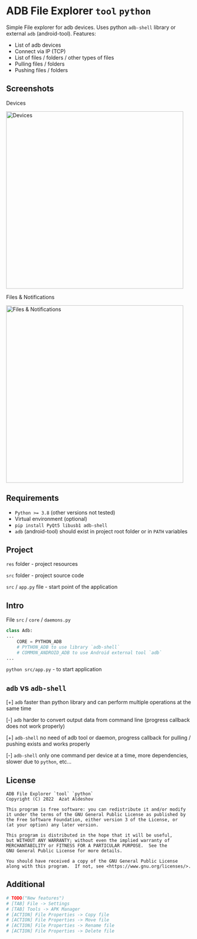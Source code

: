 # ADB File Explorer `tool` `python`

Simple File explorer for adb devices. Uses python `adb-shell` library or external `adb` (android-tool).
Features:

* List of adb devices
* Connect via IP (TCP)
* List of files / folders / other types of files
* Pulling files / folders
* Pushing files / folders

## Screenshots

Devices

<img src="https://user-images.githubusercontent.com/47108137/155853630-ccb32071-9cf0-4702-9db9-694f6bba1f22.png" width="480" alt="Devices">

Files & Notifications

<img src="https://user-images.githubusercontent.com/47108137/155853637-2a6f912e-7f3c-46d5-abeb-732591c1b938.png" width="480" alt="Files & Notifications">

## Requirements

* `Python >= 3.8` (other versions not tested)
* Virtual environment (optional)
* `pip install PyQt5 libusb1 adb-shell`
* `adb` (android-tool) should exist in project root folder or in `PATH` variables

## Project

`res` folder - project resources

`src` folder - project source code

`src` / `app.py` file - start point of the application

## Intro

File `src` / `core` / `daemons.py`

```python
class Adb:
...
    CORE = PYTHON_ADB
    # PYTHON_ADB to use library `adb-shell`
    # COMMON_ANDROID_ADB to use Android external tool `adb`
...
```

`python src/app.py` - to start application

## `adb` vs `adb-shell`

[+] `adb` faster than python library and can perform multiple operations at the same time 

[-] `adb` harder to convert output data from command line (progress callback does not work properly)

[+] `adb-shell` no need of adb tool or daemon, progress callback for pulling / pushing exists and works properly

[-] `adb-shell` only one command per device at a time, more dependencies, slower due to `python`, etc...

## License

```
ADB File Explorer `tool` `python`
Copyright (C) 2022  Azat Aldeshov

This program is free software: you can redistribute it and/or modify
it under the terms of the GNU General Public License as published by
the Free Software Foundation, either version 3 of the License, or
(at your option) any later version.

This program is distributed in the hope that it will be useful,
but WITHOUT ANY WARRANTY; without even the implied warranty of
MERCHANTABILITY or FITNESS FOR A PARTICULAR PURPOSE.  See the
GNU General Public License for more details.

You should have received a copy of the GNU General Public License
along with this program.  If not, see <https://www.gnu.org/licenses/>.
```

## Additional

```python
# TODO("New features")
# [TAB] File -> Settings
# [TAB] Tools -> APK Manager
# [ACTION] File Properties -> Copy file
# [ACTION] File Properties -> Move file
# [ACTION] File Properties -> Rename file
# [ACTION] File Properties -> Delete file
```

